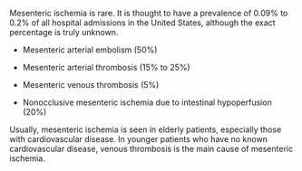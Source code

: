 Mesenteric ischemia is rare. It is thought to have a prevalence of 0.09% to 0.2% of all hospital admissions in the United States, although the exact percentage is truly unknown.

- Mesenteric arterial embolism (50%)

- Mesenteric arterial thrombosis (15% to 25%)

- Mesenteric venous thrombosis (5%)

- Nonocclusive mesenteric ischemia due to intestinal hypoperfusion (20%)

Usually, mesenteric ischemia is seen in elderly patients, especially those with cardiovascular disease. In younger patients who have no known cardiovascular disease, venous thrombosis is the main cause of mesenteric ischemia.